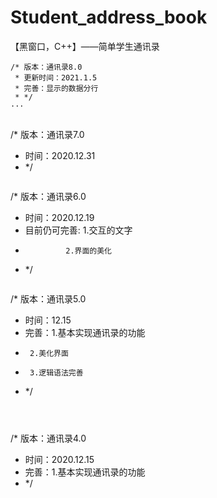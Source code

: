 # Student_address_book
【黑窗口，C++】——简单学生通讯录


```
/* 版本：通讯录8.0
 * 更新时间：2021.1.5
 * 完善：显示的数据分行
 * */
···
 
```
/* 版本：通讯录7.0
 * 时间：2020.12.31 
 * */
```

```
/* 版本：通讯录6.0
 * 时间：2020.12.19
 * 目前仍可完善: 1.交互的文字
 *              2.界面的美化
 * */
```

```
/* 版本：通讯录5.0
 * 时间：12.15
 * 完善：1.基本实现通讯录的功能
 *      2.美化界面
 *      3.逻辑语法完善
 * */
```
 
 
```
/* 版本：通讯录4.0
 * 时间：2020.12.15
 * 完善：1.基本实现通讯录的功能
 * */
```

